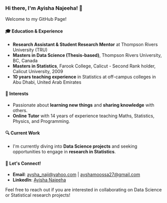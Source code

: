 ### Hi there, I'm Ayisha Najeeha! 👋

Welcome to my GitHub Page!

#### 🎓 Education & Experience
- **Research Assistant & Student Research Mentor** at Thompson Rivers University (TRU)
- **Masters in Data Science (Thesis-based)**, Thompson Rivers University, BC, Canada
- **Masters in Statistics**, Farook College, Calicut - Second Rank holder, Calicut University, 2009
- **10 years teaching experience** in Statistics at off-campus colleges in Abu Dhabi, United Arab Emirates

#### 🌱 Interests
- Passionate about **learning new things** and **sharing knowledge** with others.
- **Online Tutor** with 14 years of experience teaching Maths, Statistics, Physics, and Programming.

#### 🔍 Current Work
- I'm currently diving into **Data Science projects** and seeking opportunities to engage in **research in Statistics**.

#### 🤝 Let's Connect!
- **Email**: [aysha_naji@yahoo.com](mailto:aysha_naji@yahoo.com) | [ayshamoossa27@gmail.com](mailto:ayshamoossa27@gmail.com)
- **LinkedIn**: [Ayisha Najeeha](https://www.linkedin.com/in/ayisha-najeeha-26380a46/)


Feel free to reach out if you are interested in collaborating on Data Science or Statistical research projects!


